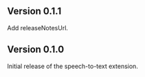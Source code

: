 ##  Version 0.1.1

Add releaseNotesUrl.

## Version 0.1.0

Initial release of the speech-to-text extension.
